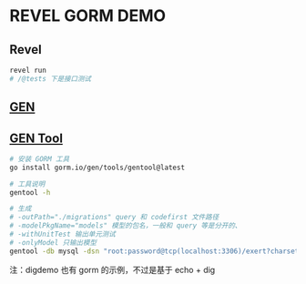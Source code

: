# REVEL GORM DEMO

## Revel

```bash
revel run
# /@tests 下是接口测试
```

## [GEN](https://gorm.io/gen/index.html)

## [GEN Tool](https://gorm.io/gen/gen_tool.html)

```bash
# 安装 GORM 工具
go install gorm.io/gen/tools/gentool@latest

# 工具说明
gentool -h

# 生成
# -outPath="./migrations" query 和 codefirst 文件路径
# -modelPkgName="models" 模型的包名，一般和 query 等是分开的、
# -withUnitTest 输出单元测试
# -onlyModel 只输出模型
gentool -db mysql -dsn "root:password@tcp(localhost:3306)/exert?charset=utf8mb4&parseTime=True&loc=Local" -tables "e_employee,e_employee_mobilephone" -modelPkgName="models" -outPath="./entities" -fieldNullable -fieldWithIndexTag -fieldWithTypeTag  -fieldSignable 
```

注：digdemo 也有 gorm 的示例，不过是基于 echo + dig
